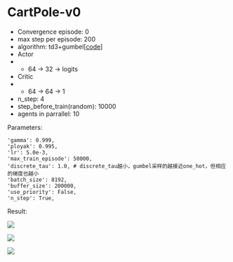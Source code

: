 # CartPole-v0

- Convergence episode: 0
- max step per episode: 200
- algorithm: td3+gumbel[[code](https://github.com/StepNeverStop/RLs/blob/master/algos/single/td3.py)]
- Actor
- - 64 -> 32 -> logits
- Critic
- - 64 -> 64 -> 1
- n_step: 4
- step_before_train(random): 10000
- agents in parrallel: 10

Parameters:
```
'gamma': 0.999,
'ployak': 0.995,
'lr': 5.0e-3,
'max_train_episode': 50000,
'discrete_tau': 1.0, # discrete_tau越小，gumbel采样的越接近one_hot，但相应的梯度也越小
'batch_size': 8192,
'buffer_size': 200000,
'use_priority': False,
'n_step': True,
```

Result:

![](./result.gif)

![](./training_process.png)

![](./training_curve.png)


